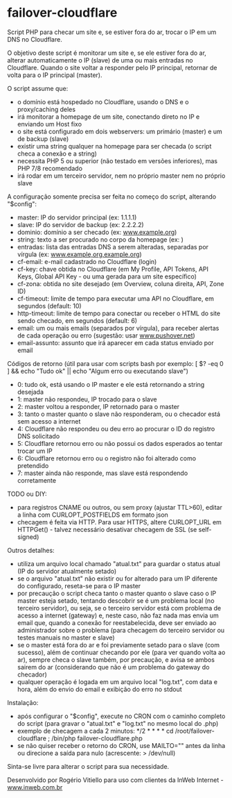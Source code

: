 # failover-cloudflare
Script PHP para checar um site e, se estiver fora do ar, trocar o IP em um DNS no Cloudflare.

O objetivo deste script é monitorar um site e, se ele estiver fora do ar, alterar automaticamente o IP (slave) de uma ou mais entradas no Cloudflare. Quando o site voltar a responder pelo IP principal, retornar de volta para o IP principal (master).

O script assume que:
- o domínio está hospedado no Cloudflare, usando o DNS e o proxy/caching deles
- irá monitorar a homepage de um site, conectando direto no IP e enviando um Host fixo
- o site está configurado em dois webservers: um primário (master) e um de backup (slave)
- existir uma string qualquer na homepage para ser checada (o script checa a conexão e a string)
- necessita PHP 5 ou superior (não testado em versões inferiores), mas PHP 7/8 recomendado
- irá rodar em um terceiro servidor, nem no próprio master nem no próprio slave

A configuração somente precisa ser feita no começo do script, alterando "$config":
- master: IP do servidor principal (ex: 1.1.1.1)
- slave: IP do servidor de backup (ex: 2.2.2.2)
- dominio: domínio a ser checado (ex: www.example.org)
- string: texto a ser procurado no corpo da homepage (ex: </html>)
- entradas: lista das entradas DNS a serem alteradas, separadas por vírgula (ex: www.example,org,example.org)
- cf-email: e-mail cadastrado no Cloudflare (login)
- cf-key: chave obtida no Cloudflare (em My Profile, API Tokens, API Keys, Global API Key - ou uma gerada para um site específico)
- cf-zona: obtida no site desejado (em Overview, coluna direita, API, Zone ID)
- cf-timeout: limite de tempo para executar uma API no Cloudflare, em segundos (default: 10)
- http-timeout: limite de tempo para conectar ou receber o HTML do site sendo checado, em segundos (default: 6)
- email: um ou mais emails (separados por vírgula), para receber alertas de cada operação ou erro (sugestão: usar www.pushover.net)
- email-assunto: assunto que irá aparecer em cada status enviado por email

Códigos de retorno (útil para usar com scripts bash por exemplo: [ $? -eq 0 ] && echo "Tudo ok" || echo "Algum erro ou executando slave")
- 0: tudo ok, está usando o IP master e ele está retornando a string desejada
- 1: master não respondeu, IP trocado para o slave
- 2: master voltou a responder, IP retornado para o master
- 3: tanto o master quanto o slave não responderam, ou o checador está sem acesso a internet
- 4: Cloudflare não respondeu ou deu erro ao procurar o ID do registro DNS solicitado
- 5: Cloudflare retornou erro ou não possui os dados esperados ao tentar trocar um IP
- 6: Cloudflare retornou erro ou o registro não foi alterado como pretendido
- 7: master ainda não responde, mas slave está respondendo corretamente

TODO ou DIY:
- para registros CNAME ou outros, ou sem proxy (ajustar TTL>60), editar a linha com CURLOPT_POSTFIELDS em formato json
- checagem é feita via HTTP. Para usar HTTPS, altere CURLOPT_URL em HTTPGet() - talvez necessário desativar checagem de SSL (se self-signed)

Outros detalhes:
- utiliza um arquivo local chamado "atual.txt" para guardar o status atual (IP do servidor atualmente setado)
- se o arquivo "atual.txt" não existir ou for alterado para um IP diferente do configurado, reseta-se para o IP master
- por precaução o script checa tanto o master quanto o slave caso o IP master esteja setado, tentando descobrir se é um problema local (no terceiro servidor), ou seja, se o terceiro servidor está com problema de acesso a internet (gateway) e, neste caso, não faz nada mas envia um email que, quando a conexão for reestabelecida, deve ser enviado ao administrador sobre o problema (para checagem do terceiro servidor ou testes manuais no master e slave)
- se o master está fora do ar e foi previamente setado para o slave (com sucesso), além de continuar checando por ele (para ver quando volta ao ar), sempre checa o slave também, por precaução, e avisa se ambos sairem do ar (considerando que não é um problema do gateway do checador)
- qualquer operação é logada em um arquivo local "log.txt", com data e hora, além do envio do email e exibição do erro no stdout

Instalação:
- após configurar o "$config", execute no CRON com o caminho completo do script (para gravar o "atual.txt" e "log.txt" no mesmo local do .php)
- exemplo de checagem a cada 2 minutos: */2 * * * * cd /root/failover-cloudflare ; /bin/php failover-cloudflare.php
- se não quiser receber o retorno do CRON, use MAILTO="" antes da linha ou direcione a saída para nulo (acrescente: > /dev/null)

Sinta-se livre para alterar o script para sua necessidade.

Desenvolvido por Rogério Vitiello para uso com clientes da InWeb Internet - www.inweb.com.br
